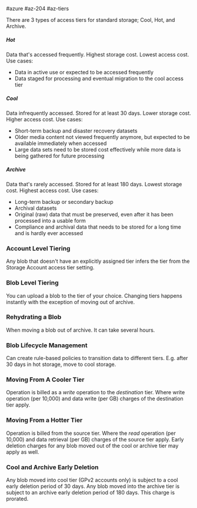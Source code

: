 #azure #az-204 #az-tiers 

There are 3 types of access tiers for standard storage; Cool, Hot, and Archive.

##### Hot
Data that's accessed frequently.
Highest storage cost.
Lowest access cost.
Use cases:
- Data in active use or expected to be accessed frequently
- Data staged for processing and eventual migration to the cool access tier

##### Cool
Data infrequently accessed.
Stored for at least 30 days.
Lower storage cost.
Higher access cost.
Use cases:
- Short-term backup and disaster recovery datasets
- Older media content not viewed frequently anymore, but expected to be available immediately when accessed
- Large data sets need to be stored cost effectively while more data is being gathered for future processing

##### Archive
Data that's rarely accessed.
Stored for at least 180 days.
Lowest storage cost.
Highest access cost.
Use cases:
- Long-term backup or secondary backup
- Archival datasets
- Original (raw) data that must be preserved, even after it has been processed into a usable form
- Compliance and archival data that needs to be stored for a long time and is hardly ever accessed

### Account Level Tiering
Any blob that doesn't have an explicitly assigned tier infers the tier from the Storage Account access tier setting.

### Blob Level Tiering
You can upload a blob to the tier of your choice.
Changing tiers happens instantly with the exception of moving out of archive.

### Rehydrating a Blob
When moving a blob out of archive.
It can take several hours.

### Blob Lifecycle Management
Can create rule-based policies to transition data to different tiers.
E.g. after 30 days in hot storage, move to cool storage.

### Moving From A Cooler Tier
Operation is billed as a *write* operation to the *destination* tier.
Where write operation (per 10,000) and data write (per GB) charges of the destination tier apply.

### Moving From a Hotter Tier
Operation is billed from the source tier.
Where the *read* operation (per 10,000) and data retrieval (per GB) charges of the source tier apply.
Early deletion charges for any blob moved out of the cool or archive tier may apply as well.

### Cool and Archive Early Deletion
Any blob moved into cool tier (GPv2 accounts only) is subject to a cool early deletion period of 30 days.
Any blob moved into the archive tier is subject to an archive early deletion period of 180 days.
This charge is prorated.